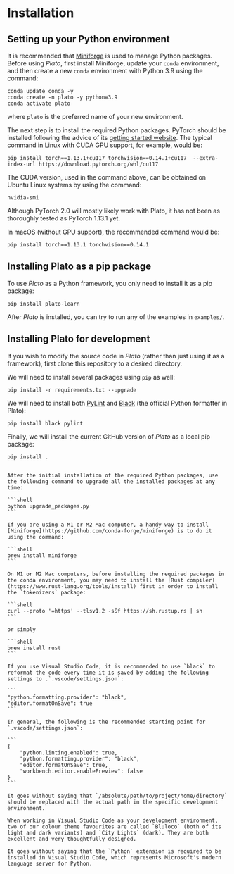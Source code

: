 # Installation

## Setting up your Python environment

It is recommended that [Miniforge](https://github.com/conda-forge/miniforge) is used to manage Python packages. Before using *Plato*, first install Miniforge, update your `conda` environment, and then create a new `conda` environment with Python 3.9 using the command:

```shell
conda update conda -y
conda create -n plato -y python=3.9
conda activate plato
```

where `plato` is the preferred name of your new environment.

The next step is to install the required Python packages. PyTorch should be installed following the advice of its [getting started website](https://pytorch.org/get-started/locally/). The typical command in Linux with CUDA GPU support, for example, would be:

```shell
pip install torch==1.13.1+cu117 torchvision==0.14.1+cu117  --extra-index-url https://download.pytorch.org/whl/cu117
```

The CUDA version, used in the command above, can be obtained on Ubuntu Linux systems by using the command:

```shell
nvidia-smi
```

Although PyTorch 2.0 will mostly likely work with Plato, it has not been as thoroughly tested as PyTorch 1.13.1 yet.

In macOS (without GPU support), the recommended command would be:

```shell
pip install torch==1.13.1 torchvision==0.14.1
```

## Installing Plato as a pip package

To use *Plato* as a Python framework, you only need to install it as a pip package:

```shell
pip install plato-learn
```

After *Plato* is installed, you can try to run any of the examples in `examples/`.

## Installing Plato for development

If you wish to modify the source code in *Plato* (rather than just using it as a framework), first clone this repository to a desired directory.

We will need to install several packages using `pip` as well:

```shell
pip install -r requirements.txt --upgrade
```

We will need to install both [PyLint](https://en.wikipedia.org/wiki/Pylint) and [Black](https://github.com/psf/black) (the official Python formatter in Plato):

```shell
pip install black pylint
```

Finally, we will install the current GitHub version of *Plato* as a local pip package:

```shell
pip install .
```

````{tip}

After the initial installation of the required Python packages, use the following command to upgrade all the installed packages at any time:

```shell
python upgrade_packages.py
```

If you are using a M1 or M2 Mac computer, a handy way to install [Miniforge](https://github.com/conda-forge/miniforge) is to do it using the command:

```shell
brew install miniforge
```

On M1 or M2 Mac computers, before installing the required packages in the conda environment, you may need to install the [Rust compiler](https://www.rust-lang.org/tools/install) first in order to install the `tokenizers` package:

```shell
curl --proto '=https' --tlsv1.2 -sSf https://sh.rustup.rs | sh
```

or simply

```shell
brew install rust
```

If you use Visual Studio Code, it is recommended to use `black` to reformat the code every time it is saved by adding the following settings to .`.vscode/settings.json`:

```
"python.formatting.provider": "black", 
"editor.formatOnSave": true
```

In general, the following is the recommended starting point for `.vscode/settings.json`:

```
{
	"python.linting.enabled": true,
	"python.formatting.provider": "black", 
	"editor.formatOnSave": true,
	"workbench.editor.enablePreview": false
}
```

It goes without saying that `/absolute/path/to/project/home/directory` should be replaced with the actual path in the specific development environment.

When working in Visual Studio Code as your development environment, two of our colour theme favourites are called `Bluloco` (both of its light and dark variants) and `City Lights` (dark). They are both excellent and very thoughtfully designed.

It goes without saying that the `Python` extension is required to be installed in Visual Studio Code, which represents Microsoft's modern language server for Python.

````
